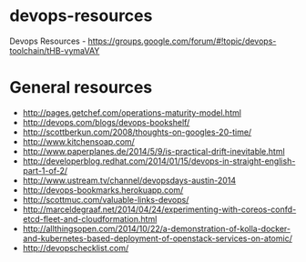 devops-resources
================

Devops Resources - https://groups.google.com/forum/#!topic/devops-toolchain/tHB-vymaVAY

General resources
================

* http://pages.getchef.com/operations-maturity-model.html
* http://devops.com/blogs/devops-bookshelf/
* http://scottberkun.com/2008/thoughts-on-googles-20-time/
* http://www.kitchensoap.com/
* http://www.paperplanes.de/2014/5/9/is-practical-drift-inevitable.html
* http://developerblog.redhat.com/2014/01/15/devops-in-straight-english-part-1-of-2/
* http://www.ustream.tv/channel/devopsdays-austin-2014
* http://devops-bookmarks.herokuapp.com/
* http://scottmuc.com/valuable-links-devops/
* http://marceldegraaf.net/2014/04/24/experimenting-with-coreos-confd-etcd-fleet-and-cloudformation.html
* http://allthingsopen.com/2014/10/22/a-demonstration-of-kolla-docker-and-kubernetes-based-deployment-of-openstack-services-on-atomic/
* http://devopschecklist.com/
